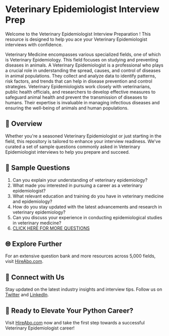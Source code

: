 # Veterinary Epidemiologist Interview Prep

Welcome to the Veterinary Epidemiologist Interview Preparation ! This resource is designed to help you ace your Veterinary Epidemiologist interviews with confidence.

Veterinary Medicine encompasses various specialized fields, one of which is Veterinary Epidemiology. This field focuses on studying and preventing diseases in animals. A Veterinary Epidemiologist is a professional who plays a crucial role in understanding the spread, causes, and control of diseases in animal populations. They collect and analyze data to identify patterns, risk factors, and trends that can help in disease prevention and control strategies. Veterinary Epidemiologists work closely with veterinarians, public health officials, and researchers to develop effective measures to safeguard animal health and prevent the transmission of diseases to humans. Their expertise is invaluable in managing infectious diseases and ensuring the well-being of animals and human populations.

## 🚀 Overview

Whether you're a seasoned Veterinary Epidemiologist or just starting in the field, this repository is tailored to enhance your interview readiness. We've curated a set of sample questions commonly asked in Veterinary Epidemiologist interviews to help you prepare and succeed.

## 📝 Sample Questions

1. Can you explain your understanding of veterinary epidemiology?
2. What made you interested in pursuing a career as a veterinary epidemiologist?
3. What relevant education and training do you have in veterinary medicine and epidemiology?
4. How do you stay updated with the latest advancements and research in veterinary epidemiology?
5. Can you discuss your experience in conducting epidemiological studies in veterinary medicine?
6. [CLICK HERE FOR MORE QUESTIONS](https://hireabo.com/job/24_0_24/Veterinary%20Epidemiologist)

## 🌐 Explore Further

For an extensive question bank and more resources across 5,000 fields, visit [HireAbo.com](https://www.hireabo.com).

## 📱 Connect with Us

Stay updated on the latest industry insights and interview tips. Follow us on [Twitter](https://twitter.com/hireabo) and [LinkedIn](https://www.linkedin.com/in/hire-abo-3609972a8/).

## 🚀 Ready to Elevate Your Python Career?

Visit [HireAbo.com](https://www.hireabo.com) now and take the first step towards a successful Veterinary Epidemiologist career!
